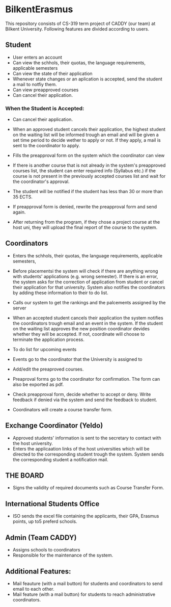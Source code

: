 # BilkentErasmus
This repository consists of CS-319 term project of CADDY (our team) at Bilkent University.
Following features are divided according to users.

## Student
- User enters an account
- Can view the schhols, their quotas, the language requirements, applicable semesters
- Can view the state of their application
- Whenever state changes or an aplication is accepted, send the student a mail to notfiy them.
- Can view preapproved courses
- Can cancel their application.



### When the Student is Accepted:
- Can cancel their application.
- When an approved student cancels their application, the highest student on the waiting list will be informed trough an email and will be given a set time period to decide wether to apply or not. If they apply, a mail is sent to the coordinator to apply.
- Fills the preapproval form on the system which the coordinator can view
- If there is another course that is not already in the system's preapproved courses list, the student can enter required info (Syllabus etc.) if the course is not present in the previously accepted courses list and wait for the coordinator's approval.
- The student will be notified if the student has less than 30 or more than 35 ECTS. 
- If preapproval form is denied, rewrite the preapproval form and send again.


- After returning from the program, if they chose a project course at the host uni, they will upload the final report of the course to the system.





## Coordinators
- Enters the schhols, their quotas, the language requirements, applicable semesters, 
- Before placementsi the system will check if there are anything wrong with students' applications (e.g. wrong semester). If there is an error, the system asks for the correction of application from student or cancel their application for that university. System also notifies the coordinators by adding these information to their to do list.
- Calls our system to get the rankings and the palcements assigned by the server
- When an accepted student cancels their application the system notifies the coordinators trough email and an event in the system. If the student on the waiting list approves the new position coordinator devides whether they will be accepted. If not, coordinate will choose to terminate the application process.



- To do list for upcoming events
- Events go to the coordinator that the University is assigned to

- Add/edit the preaproved courses.
- Preaproval forms go to the coordinator for confirmation. The form can also be exported as pdf. 
- Check preapproval form, decide whether to accept or deny. Write feedback if denied via the system and send the feedback to student.

- Coordinators will create a course transfer form.



## Exchange Coordinator (Yeldo)
- Approved students' information is sent to the secretary to contact with the host university.
- Enters the applicaation links of the host universities which will be directed to the corresponding student trough the system. System sends the corresponding student a notification mail.

## THE BOARD
- Signs the validity of required documents such as Course Transfer Form.

## International Students Office
- ISO sends the excel file containing the applicants, their GPA, Erasmus points, up to5 preferd schools.

## Admin (Team CADDY)
- Assigns schools to coordinators
- Responsible for the maintenance of the system.

## Additional Features:
- Mail feauture (with a mail button) for students and coordinators to send email to each other.
- Mail feature (with a mail button) for students to reach administrative coordinators.
